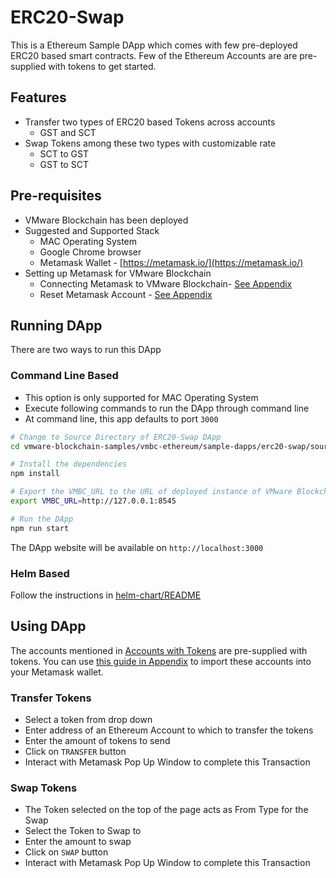 # ERC20-Swap

This is a Ethereum Sample DApp which comes with few pre-deployed ERC20 based smart contracts. Few of the Ethereum Accounts are are pre-supplied with tokens to get started.

## Features
- Transfer two types of ERC20 based Tokens across accounts
   - GST and SCT
- Swap Tokens among these two types with customizable rate
   - SCT to GST
   - GST to SCT

## Pre-requisites
- VMware Blockchain has been deployed
- Suggested and Supported Stack
    - MAC Operating System
    - Google Chrome browser
    - Metamask Wallet - [https://metamask.io/](https://metamask.io/)
- Setting up Metamask for VMware Blockchain
   - Connecting Metamask to VMware Blockchain- [See Appendix](../../appendix.md#connecting-metamask-to-vmbc)
   - Reset Metamask Account - [See Appendix](../../appendix.md#connecting-metamask-to-vmbc)

## Running DApp
There are two ways to run this DApp

### Command Line Based
- This option is only supported for MAC Operating System
- Execute following commands to run the DApp through command line
- At command line, this app defaults to port `3000`

```sh
# Change to Source Directory of ERC20-Swap DApp
cd vmware-blockchain-samples/vmbc-ethereum/sample-dapps/erc20-swap/source/erc20-swap

# Install the dependencies
npm install

# Export the VMBC_URL to the URL of deployed instance of VMware Blockchain
export VMBC_URL=http://127.0.0.1:8545

# Run the DApp
npm run start
```

The DApp website will be available on `http://localhost:3000`

### Helm Based

Follow the instructions in [helm-chart/README](./helm-chart/README.md)

## Using DApp
The accounts mentioned in [Accounts with Tokens](https://github.com/vmware-samples/vmware-blockchain-samples/blob/stage-dev-kit/vmbc-ethereum/sample-dapps/erc20-swap/source/erc20-swap/.env) are pre-supplied with tokens. You can use [this guide in Appendix](../../appendix.md#importing-accounts-in-metamask) to import these accounts into your Metamask wallet.

### Transfer Tokens
- Select a token from drop down
- Enter address of an Ethereum Account to which to transfer the tokens
- Enter the amount of tokens to send
- Click on `TRANSFER` button
- Interact with Metamask Pop Up Window to complete this Transaction

### Swap Tokens
- The Token selected on the top of the page acts as From Type for the Swap
- Select the Token to Swap to
- Enter the amount to swap
- Click on `SWAP` button
- Interact with Metamask Pop Up Window to complete this Transaction
